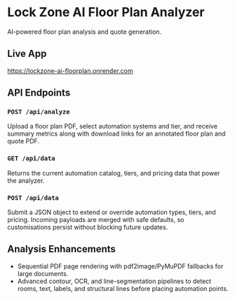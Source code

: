 # Lock Zone AI Floor Plan Analyzer

AI-powered floor plan analysis and quote generation.

## Live App
https://lockzone-ai-floorplan.onrender.com

## API Endpoints

### `POST /api/analyze`
Upload a floor plan PDF, select automation systems and tier, and receive summary metrics along with download links for an annotated floor plan and quote PDF.

### `GET /api/data`
Returns the current automation catalog, tiers, and pricing data that power the analyzer.

### `POST /api/data`
Submit a JSON object to extend or override automation types, tiers, and pricing. Incoming payloads are merged with safe defaults, so customisations persist without blocking future updates.

## Analysis Enhancements
- Sequential PDF page rendering with pdf2image/PyMuPDF fallbacks for large documents.
- Advanced contour, OCR, and line-segmentation pipelines to detect rooms, text, labels, and structural lines before placing automation points.
